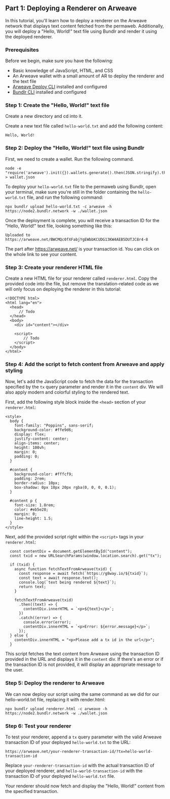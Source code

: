 ## Part 1: Deploying a Renderer on Arweave

In this tutorial, you'll learn how to deploy a renderer on the Arweave network that displays text content fetched from the permaweb. Additionally, you will deploy a "Hello, World!" text file using Bundlr and render it using the deployed renderer.

### Prerequisites

Before we begin, make sure you have the following:

-   Basic knowledge of JavaScript, HTML, and CSS
-   An Arweave wallet with a small amount of AR to deploy the renderer and the text file
-   [Arweave Deploy CLI](https://github.com/ArweaveTeam/arweave-deploy) installed and configured
-   [Bundlr CLI](https://www.npmjs.com/package/@bundlr-network/cli) installed and configured

### Step 1: Create the "Hello, World!" text file

Create a new directory and cd into it. 

Create a new text file called `hello-world.txt` and add the following content:

```
Hello, World!
```

### Step 2: Deploy the "Hello, World!" text file using Bundlr

First, we need to create a wallet. Run the following command.

```
node -e "require('arweave').init({}).wallets.generate().then(JSON.stringify).then(console.log.bind(console))" > wallet.json
```

To deploy your `hello-world.txt` file to the permaweb using Bundlr, open your terminal, make sure you're still in the folder containing the `hello-world.txt` file, and run the following command:

```
npx bundlr upload hello-world.txt -c arweave -h https://node2.bundlr.network -w ./wallet.json
```

Once the deployment is complete, you will receive a transaction ID for the "Hello, World!" text file, looking something like this:

```
Uploaded to https://arweave.net/BWCMQc0fXFabjYgEWbbKCUDG13KW4AEB5DUTJC8r4-8
```

The part after https://arweave.net/ is your transaction id. You can click on the whole link to see your content.

### Step 3: Create your renderer HTML file

Create a new HTML file for your renderer called `renderer.html`. Copy the provided code into the file, but remove the translation-related code as we will only focus on deploying the renderer in this tutorial:


```
<!DOCTYPE html>
<html lang="en">
  <head>
	  // Todo
  </head>
  <body>
    <div id="content"></div>

    <script>
		// Todo
    </script>
  </body>
</html>
```

### Step 4: Add the script to fetch content from Arweave and apply styling

Now, let's add the JavaScript code to fetch the data for the transaction specified by the `tx` query parameter and render it in the `content` div. We will also apply modern and colorful styling to the rendered text.

First, add the following style block inside the `<head>` section of your `renderer.html`:

```
<style>
  body {
    font-family: "Poppins", sans-serif;
    background-color: #ffe9d6;
    display: flex;
    justify-content: center;
    align-items: center;
    height: 100vh;
    margin: 0;
    padding: 0;
  }

  #content {
    background-color: #fffcf9;
    padding: 2rem;
    border-radius: 10px;
    box-shadow: 0px 10px 20px rgba(0, 0, 0, 0.1);
  }

  #content p {
    font-size: 1.8rem;
    color: #eb5e28;
    margin: 0;
    line-height: 1.5;
  }
</style>
```

Next, add the provided script right within the `<script>` tags in your `renderer.html`:

```
  const contentDiv = document.getElementById("content");
  const txid = new URLSearchParams(window.location.search).get("tx");

  if (txid) {
    async function fetchTextFromArweave(txid) {
      const response = await fetch(`https://g8way.io/${txid}`);
      const text = await response.text();
      console.log(`text being rendered ${text}`);
      return text;
    }

    fetchTextFromArweave(txid)
      .then((text) => {
        contentDiv.innerHTML = `<p>${text}</p>`;
      })
      .catch((error) => {
        console.error(error);
        contentDiv.innerHTML = `<p>Error: ${error.message}</p>`;
      });
  } else {
    contentDiv.innerHTML = "<p>Please add a tx id in the url</p>";
  }
````

This script fetches the text content from Arweave using the transaction ID provided in the URL and displays it in the `content` div. If there's an error or if the transaction ID is not provided, it will display an appropriate message to the user.


### Step 5: Deploy the renderer to Arweave

We can now deploy our script using the same command as we did for our hello-world.txt file, replacing it with render.html:

```
npx bundlr upload renderer.html -c arweave -h https://node2.bundlr.network -w ./wallet.json
```


### Step 6: Test your renderer
To test your renderer, append a `tx` query parameter with the valid Arweave transaction ID of your deployed `hello-world.txt` to the URL:

`https://arweave.net/your-renderer-transaction-id/?tx=hello-world-transaction-id`

Replace `your-renderer-transaction-id` with the actual transaction ID of your deployed renderer, and `hello-world-transaction-id` with the transaction ID of your deployed `hello-world.txt` file.

Your renderer should now fetch and display the "Hello, World!" content from the specified transaction.

